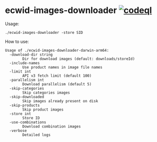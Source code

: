 # ecwid-images-downloader [![codeql](https://github.com/turchenkoalex/ecwid-images-downloader/actions/workflows/codeql.yml/badge.svg)](https://github.com/turchenkoalex/ecwid-images-downloader/actions/workflows/codeql.yml)

Usage:

```shell
./ecwid-images-downloader -store SID
```

How to use:

```shell
Usage of ./ecwid-images-downloader-darwin-arm64:
  -download-dir string
    	Dir for download images (default: downloads/storeId)
  -include-names
    	Use product names in image file names
  -limit int
    	API v3 fetch limit (default 100)
  -parallelism int
    	Download parallelism (default 5)
  -skip-categories
    	Skip categories images
  -skip-downloaded
    	Skip images already present on disk
  -skip-products
    	Skip product images
  -store int
    	Store ID
  -use-combinations
    	Download combination images
  -verbose
    	Detailed logs
```
